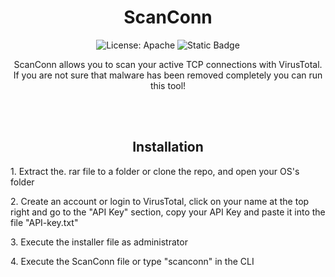 <h1 align="center">ScanConn</h1>
<p align="center">
<img alt="License: Apache" src="https://img.shields.io/badge/License%20-%20Apache%20-%20orange">
<img alt="Static Badge" src="https://img.shields.io/badge/Version%20-%201.0%20-%20black">
</p>
<p align="center">
ScanConn allows you to scan your active TCP connections with VirusTotal.
If you are not sure that malware has been removed completely you can run this tool!
</p>
<br>
<br>
<h2 align="center">Installation</h2>
<p>1. Extract the. rar file to a folder or clone the repo, and open your OS's folder</p>
<p>2. Create an account or login to VirusTotal, click on your name at the top right and go to the "API Key" section, copy your API Key and paste it into the file "API-key.txt"</p>
<p>3. Execute the installer file as administrator</p>
<p>4. Execute the ScanConn file or type "scanconn" in the CLI</p>

